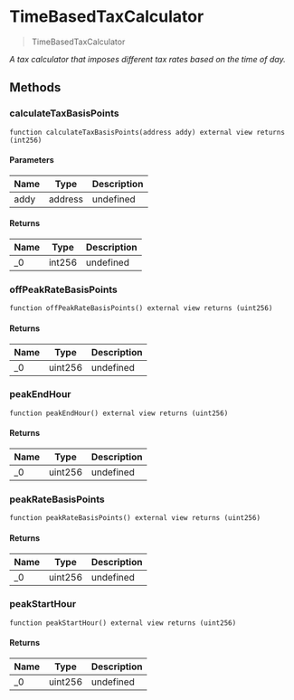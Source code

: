 # TimeBasedTaxCalculator



> TimeBasedTaxCalculator



*A tax calculator that imposes different tax rates based on the time of day.*

## Methods

### calculateTaxBasisPoints

```solidity
function calculateTaxBasisPoints(address addy) external view returns (int256)
```





#### Parameters

| Name | Type | Description |
|---|---|---|
| addy | address | undefined |

#### Returns

| Name | Type | Description |
|---|---|---|
| _0 | int256 | undefined |

### offPeakRateBasisPoints

```solidity
function offPeakRateBasisPoints() external view returns (uint256)
```






#### Returns

| Name | Type | Description |
|---|---|---|
| _0 | uint256 | undefined |

### peakEndHour

```solidity
function peakEndHour() external view returns (uint256)
```






#### Returns

| Name | Type | Description |
|---|---|---|
| _0 | uint256 | undefined |

### peakRateBasisPoints

```solidity
function peakRateBasisPoints() external view returns (uint256)
```






#### Returns

| Name | Type | Description |
|---|---|---|
| _0 | uint256 | undefined |

### peakStartHour

```solidity
function peakStartHour() external view returns (uint256)
```






#### Returns

| Name | Type | Description |
|---|---|---|
| _0 | uint256 | undefined |




